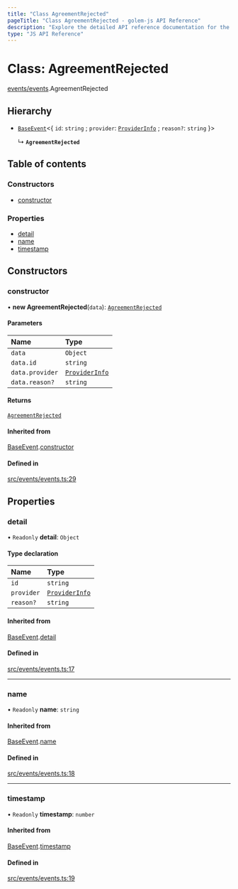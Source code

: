 ```yaml
---
title: "Class AgreementRejected"
pageTitle: "Class AgreementRejected - golem-js API Reference"
description: "Explore the detailed API reference documentation for the Class AgreementRejected within the golem-js SDK for the Golem Network."
type: "JS API Reference"
---
```

# Class: AgreementRejected

[events/events](../modules/events_events).AgreementRejected

## Hierarchy

- [`BaseEvent`](events_events.BaseEvent)\<\{ `id`: `string` ; `provider`: [`ProviderInfo`](../interfaces/agreement_agreement.ProviderInfo) ; `reason?`: `string`  }\>

  ↳ **`AgreementRejected`**

## Table of contents

### Constructors

- [constructor](events_events.AgreementRejected#constructor)

### Properties

- [detail](events_events.AgreementRejected#detail)
- [name](events_events.AgreementRejected#name)
- [timestamp](events_events.AgreementRejected#timestamp)

## Constructors

### constructor

• **new AgreementRejected**(`data`): [`AgreementRejected`](events_events.AgreementRejected)

#### Parameters

| Name | Type |
| :------ | :------ |
| `data` | `Object` |
| `data.id` | `string` |
| `data.provider` | [`ProviderInfo`](../interfaces/agreement_agreement.ProviderInfo) |
| `data.reason?` | `string` |

#### Returns

[`AgreementRejected`](events_events.AgreementRejected)

#### Inherited from

[BaseEvent](events_events.BaseEvent).[constructor](events_events.BaseEvent#constructor)

#### Defined in

[src/events/events.ts:29](https://github.com/golemfactory/golem-js/blob/4182943/src/events/events.ts#L29)

## Properties

### detail

• `Readonly` **detail**: `Object`

#### Type declaration

| Name | Type |
| :------ | :------ |
| `id` | `string` |
| `provider` | [`ProviderInfo`](../interfaces/agreement_agreement.ProviderInfo) |
| `reason?` | `string` |

#### Inherited from

[BaseEvent](events_events.BaseEvent).[detail](events_events.BaseEvent#detail)

#### Defined in

[src/events/events.ts:17](https://github.com/golemfactory/golem-js/blob/4182943/src/events/events.ts#L17)

___

### name

• `Readonly` **name**: `string`

#### Inherited from

[BaseEvent](events_events.BaseEvent).[name](events_events.BaseEvent#name)

#### Defined in

[src/events/events.ts:18](https://github.com/golemfactory/golem-js/blob/4182943/src/events/events.ts#L18)

___

### timestamp

• `Readonly` **timestamp**: `number`

#### Inherited from

[BaseEvent](events_events.BaseEvent).[timestamp](events_events.BaseEvent#timestamp)

#### Defined in

[src/events/events.ts:19](https://github.com/golemfactory/golem-js/blob/4182943/src/events/events.ts#L19)
